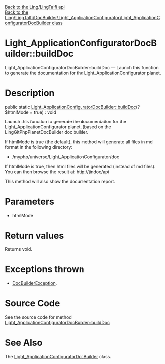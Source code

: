 [Back to the Ling/LingTalfi api](https://github.com/lingtalfi/LingTalfi/blob/master/doc/api/Ling/LingTalfi.md)<br>
[Back to the Ling\LingTalfi\DocBuilder\Light_ApplicationConfigurator\Light_ApplicationConfiguratorDocBuilder class](https://github.com/lingtalfi/LingTalfi/blob/master/doc/api/Ling/LingTalfi/DocBuilder/Light_ApplicationConfigurator/Light_ApplicationConfiguratorDocBuilder.md)


Light_ApplicationConfiguratorDocBuilder::buildDoc
================



Light_ApplicationConfiguratorDocBuilder::buildDoc — Launch this function to generate the documentation for the Light_ApplicationConfigurator planet.




Description
================


public static [Light_ApplicationConfiguratorDocBuilder::buildDoc](https://github.com/lingtalfi/LingTalfi/blob/master/doc/api/Ling/LingTalfi/DocBuilder/Light_ApplicationConfigurator/Light_ApplicationConfiguratorDocBuilder/buildDoc.md)(?$htmlMode = true) : void




Launch this function to generate the documentation for the Light_ApplicationConfigurator planet.
(based on the LingGitPhpPlanetDocBuilder doc builder.

If htmlMode is true (the default),
this method will generate all files in md format in the following directory:

- /myphp/universe/Light_ApplicationConfigurator/doc



If htmlMode is true,
then html files will be generated (instead of md files).
You can then browse the result at: http://jindoc/api



This method will also show the documentation report.




Parameters
================


- htmlMode

    


Return values
================

Returns void.


Exceptions thrown
================

- [DocBuilderException](https://github.com/lingtalfi/DocTools/blob/master/doc/api/Ling/DocTools/Exception/DocBuilderException.md).&nbsp;







Source Code
===========
See the source code for method [Light_ApplicationConfiguratorDocBuilder::buildDoc](https://github.com/lingtalfi/LingTalfi/blob/master/DocBuilder/Light_ApplicationConfigurator/Light_ApplicationConfiguratorDocBuilder.php#L44-L199)


See Also
================

The [Light_ApplicationConfiguratorDocBuilder](https://github.com/lingtalfi/LingTalfi/blob/master/doc/api/Ling/LingTalfi/DocBuilder/Light_ApplicationConfigurator/Light_ApplicationConfiguratorDocBuilder.md) class.



